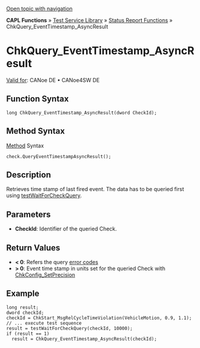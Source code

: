 [Open topic with navigation](../../../../../CANoeDEFamily.htm#Topics/CAPLFunctions/Test/Functions/CAPLfunctionChkQueryEventTimestampAsyncResult.md)

**CAPL Functions** » [Test Service Library](../CAPLfunctionsTSLOverview.md) » [Status Report Functions](../CAPLfunctionsTSLStatusReportFunctions.md) » ChkQuery_EventTimestamp_AsyncResult

# ChkQuery_EventTimestamp_AsyncResult

[Valid for](../../../Shared/FeatureAvailability.md): CANoe DE • CANoe4SW DE

## Function Syntax

```plaintext
long ChkQuery_EventTimestamp_AsyncResult(dword CheckId);
```

## Method Syntax

[Method](../../../Shared/CAPL/General/ClassesAndObjects.md) Syntax

```plaintext
check.QueryEventTimestampAsyncResult();
```

## Description

Retrieves time stamp of last fired event. The data has to be queried first using [testWaitForCheckQuery](CAPLfunctionTestWaitForCheckQuery.md).

## Parameters

- **CheckId**: Identifier of the queried Check.

## Return Values

- **< 0**: Refers the query [error codes](../CAPLfunctionsTSLErrorCodes.md)
- **> 0**: Event time stamp in units set for the queried Check with [ChkConfig_SetPrecision](CAPLfunctionChkConfigSetPrecision.md)

## Example

```plaintext
long result;
dword checkId;
checkId = ChkStart_MsgRelCycleTimeViolation(VehicleMotion, 0.9, 1.1);
// ... execute test sequence
result = testWaitForCheckQuery(checkId, 10000);
if (result == 1)
  result = ChkQuery_EventTimestamp_AsyncResult(checkId);
```

